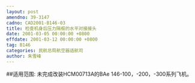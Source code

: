 ```yaml
---
layout: post
amendno: 39-3147
cadno: CAD2001-B146-03
title: 检查机身后压力隔框的水平对接接头
date: 2001-03-05 00:00:00 +0800
effdate: 2001-03-12 00:00:00 +0800
tag: B146
categories: 民航总局航空器适航司
author: 朱雪峰
---
```


##适用范围:
未完成改装HCM00713A的BAe 146-100，-200，-300系列飞机。

